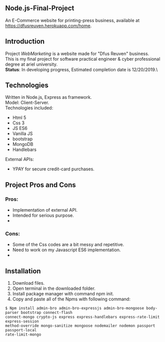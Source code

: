 
## Node.js-Final-Project
An E-Commerce website for printing-press business,
available at https://dfusreuven.herokuapp.com/home.


## Introduction 
Project *WebMarketing* is a website made for "Dfus Reuven" business.\
This is my final project for software practical engineer & cyber professional degree at ariel university.\
**Status**:
In developing progress, Estimated completion date is 12/20/2019.\
## Technologies
Written in Node.js, Express as framework.\
Model: Client-Server.\
Technologies included:
- Html 5
- Css 3
- JS ES6
- Vanilla JS
- bootstrap
- MongoDB
- Handlebars

External APIs:
- YPAY for secure credit-card purchases.

## Project Pros and Cons
### Pros:
- Implementation of external API.
- Intended for serious purpose. 
- 

### Cons:
- Some of the Css codes are a bit messy and repetitive.
- Need to work on my Javascript ES6 implementation.
-

## Installation

1. Download files.
2. Open terminal in the downloaded folder.
3. Install package manager with command npm init.
4. Copy and paste all of the Npms with following command:
```
$ Npm install admin-bro admin-bro-expressjs admin-bro-mongoose body-parser bootstrap connect-flash
connect-mongo crypto-js express express-handlebars express-rate-limit express-session
method-override mongo-sanitize mongoose nodemailer nodemon passport passport-local
rate-limit-mongo
```
